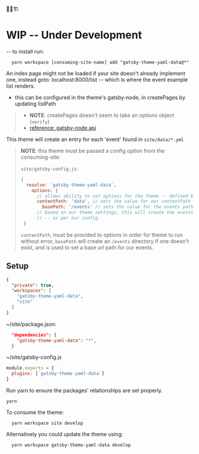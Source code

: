 🚨🚧🏗

# WIP -- Under Development

-- to install run:

```shell
  yarn workspace [consuming-site-name] add "gatsby-theme-yaml-data@*"
```
An index page might not be loaded if your site doesn't already implement one,
instead goto: localhost:8000/list -- which is where the event example list renders.
- this can be configured in the theme's gatsby-node, in createPages by updating listPath

> - **NOTE**: createPages doesn't seem to take an options object (`verify`)
> - [reference: gatsby-node api](https://www.gatsbyjs.org/docs/node-apis/#createPages)

This theme will create an entry for each 'event' found in `site/data/*.yml`

> **NOTE**:  this theme must be passed a config option from the consuming-site:
>
> `site/gatsby-config.js`:
>
> ```js
> {
>   resolve: `gatsby-theme-yaml-data`,
>     options: {
>       // allows ability to set options for the theme -- defined by the theme
>       contentPath: 'data', // sets the value for our contentPath
>         basePath: '/events' // sets the value for the events path
>       // based on our theme settings, this will create the events folder if it does not exist,
>       // -- as per our config.
>  }
> ```
>
> `contentPath`, must be provided to options in order for theme to run without error, `basePath` will create an `/events` directory if one doesn't exist, and is used to set a base url path for our events.


## Setup


```json
{
  "private": true,
  "workspaces": [
    "gatsby-theme-yaml-data",
    "site"
  ]
}

```

~/site/package.json:
```json
  "dependencies": {
    "gatsby-theme-yaml-data": "*",
  }
```

~/site/gatsby-config.js

```js
module.exports = {
  plugins: [`gatsby-theme-yaml-data`]
}
```

Run yarn to ensure the packages' relationships are set properly.
```shell
yarn
```

To consume the theme:
```shell
  yarn workspace site develop
```

Alternatively you could update the theme using:
```shell
  yarn workspace gatsby-theme-yaml-data develop
```

